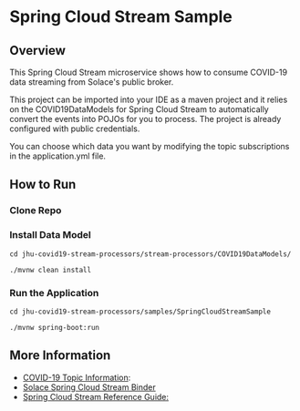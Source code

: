 # Spring Cloud Stream Sample

## Overview
This Spring Cloud Stream microservice shows how to consume COVID-19 data streaming from Solace's public broker. 

This project can be imported into your IDE as a maven project and it relies on the COVID19DataModels for Spring Cloud Stream to automatically convert the events into POJOs for you to process. 
The project is already configured with public credentials. 

You can choose which data you want by modifying the topic subscriptions in the application.yml file. 

## How to Run

### Clone Repo

### Install Data Model
`cd jhu-covid19-stream-processors/stream-processors/COVID19DataModels/`

`./mvnw clean install`

### Run the Application
`cd jhu-covid19-stream-processors/samples/SpringCloudStreamSample`

`./mvnw spring-boot:run` 

## More Information
* [COVID-19 Topic Information](https://github.com/SolaceLabs/jhu-covid19-stream-processors#2-choose-your-topics):  
* [Solace Spring Cloud Stream Binder](https://github.com/SolaceProducts/solace-spring-cloud/tree/master/solace-spring-cloud-starters/solace-spring-cloud-stream-starter)
* [Spring Cloud Stream Reference Guide:](https://cloud.spring.io/spring-cloud-static/spring-cloud-stream/3.0.3.RELEASE/reference/html/spring-cloud-stream.html#spring-cloud-stream-reference)
